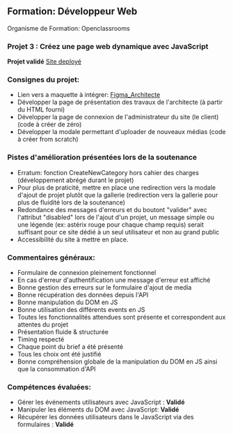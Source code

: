 ## Formation: Développeur Web
Organisme de Formation: Openclassrooms

### Projet 3 : Créez une page web dynamique avec JavaScript
**Projet validé**
[Site deployé](https://p3portfolioarchideployed.pages.dev/)

### Consignes du projet:
  - Lien vers a maquette à intégrer: [Figma_Architecte](https://www.figma.com/file/kfKHknHySoTibZfdolGAX6/Sophie-Bluel---Desktop?type=design&node-id=0-1&mode=design)
  - Développer la page de présentation des travaux de l'architecte (à partir du HTML fourni)
  - Développer la page de connexion de l'administrateur du site (le client) (code à créer de zéro)
  - Développer la modale permettant d'uploader de nouveaux médias (code à créer from scratch)

### Pistes d'amélioration présentées lors de la soutenance
  - Erratum: fonction CreateNewCategory hors cahier des charges (développement abrégé durant le projet)
  - Pour plus de praticité, mettre en place une redirection vers la modale d'ajout de projet plutôt que la gallerie (redirection vers la gallerie pour plus de fluidité lors de la soutenance)
  - Redondance des messages d'erreurs et du boutont "valider" avec l'attribut "disabled" lors de l'ajout d'un projet, un message simple ou une légende (ex: astérix rouge pour chaque champ requis) serait suffisant pour ce site dédié à un seul utilisateur et non au grand public
  - Accessibilité du site à mettre en place.

### Commentaires généraux:
  - Formulaire de connexion pleinement fonctionnel
  - En cas d'erreur d'authentification une message d'erreur est affiché
  - Bonne gestion des erreurs sur le formulaire d'ajout de media
  - Bonne récupération des données depuis l'API
  - Bonne manipulation du DOM en JS
  - Bonne utilisation des différents events en JS
  - Toutes les fonctionnalités attendues sont présente et correspondent aux attentes du projet
  - Présentation fluide & structurée
  - Timing respecté
  - Chaque point du brief a été présenté
  - Tous les choix ont été justifié
  - Bonne compréhension globale de la manipulation du DOM en JS ainsi que la consommation d'API

    
### Compétences évaluées:
  - Gérer les événements utilisateurs avec JavaScript : **Validé**
  - Manipuler les éléments du DOM avec JavaScript: **Validé**
  - Récupérer les données utilisateurs dans le JavaScript via des formulaires : **Validé**
